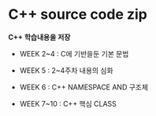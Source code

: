 # C++ source code zip

**C++ 학습내용을 저장**

- WEEK 2~4 : C에 기반을둔 기본 문법 


- WEEK 5 : 2~4주차 내용의 심화


- WEEK 6 : C++ NAMESPACE AND 구조체


- WEEK 7~10 : C++ 핵심 CLASS 


